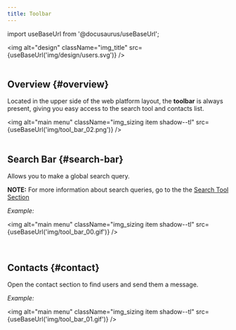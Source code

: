 ```yaml
---
title: Toolbar
---
```

import useBaseUrl from '@docusaurus/useBaseUrl'; 

<img alt="design" className="img_title" src={useBaseUrl('img/design/users.svg')} />
<br/>
<br/>

## Overview {#overview}
Located in the upper side of the web platform layout, the **toolbar** is always present, giving you easy access to the search tool and contacts list.

<img alt="main menu" className="img_sizing item shadow--tl" src={useBaseUrl('img/tool_bar_02.png')} />
<br/>
<br/>


## Search Bar {#search-bar}
Allows you to make a global search query. 

**NOTE:** For more information about search queries, go to the the [Search Tool Section](/docs/documentation/client/client_search#global-search)


<div className="alert alert--secondary">

_Example:_

<img alt="main menu" className="img_sizing item shadow--tl" src={useBaseUrl('img/tool_bar_00.gif')} />
<br/>

</div>
<br/>

## Contacts {#contact}
Open the contact section to find users and send them a message.

<div className="alert alert--secondary">

_Example:_

<img alt="main menu" className="img_sizing item shadow--tl" src={useBaseUrl('img/tool_bar_01.gif')} />
<br/>

</div>
<br/>
